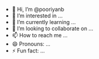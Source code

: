 - 👋 Hi, I’m @pooriyanb
- 👀 I’m interested in ...
- 🌱 I’m currently learning ...
- 💞️ I’m looking to collaborate on ...
- 📫 How to reach me ...
- 😄 Pronouns: ...
- ⚡ Fun fact: ...

<!---
pooriyanb/pooriyanb is a ✨ special ✨ repository because its `README.md` (this file) appears on your GitHub profile.
You can click the Preview link to take a look at your changes.
--->
